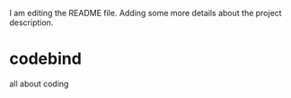 I am editing the README file. Adding some more details about the project description.
# codebind
all about coding
